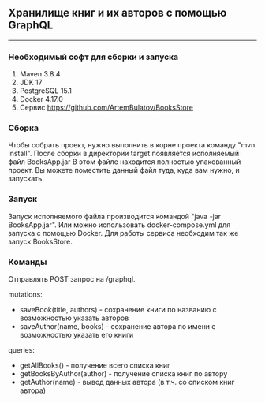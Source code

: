 ## Хранилище книг и их авторов с помощью GraphQL

------------------------------------
### Необходимый софт для сборки и запуска
1. Maven 3.8.4
2. JDK 17
3. PostgreSQL 15.1
4. Docker 4.17.0
5. Сервис https://github.com/ArtemBulatov/BooksStore

### Сборка
Чтобы собрать проект, нужно выполнить в корне проекта команду "mvn install".
После сборки в директории target появляется исполняемый файл BooksApp.jar
В этом файле находится полностью упакованный проект. Вы можете поместить данный файл туда, куда вам нужно, и запускать.

### Запуск
Запуск исполняемого файла производится командой "java -jar BooksApp.jar".
Или можно использовать docker-compose.yml для запуска с помощью Docker.
Для работы сервиса необходим так же запуск BooksStore.

### Команды
Отправлять POST запрос на /graphql.

mutations:
- saveBook(title, authors) - сохранение книги по названию с возможностью указать авторов 
- saveAuthor(name, books) - сохранение автора по имени с возможностью указать его книги

queries:
- getAllBooks() - получение всего списка книг
- getBooksByAuthor(author) - получение списка книг по автору
- getAuthor(name) - вывод данных автора (в т.ч. со списком книг автора)

